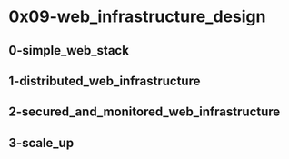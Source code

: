 # 0x09-web_infrastructure_design
## 0-simple_web_stack
## 1-distributed_web_infrastructure
## 2-secured_and_monitored_web_infrastructure
## 3-scale_up
